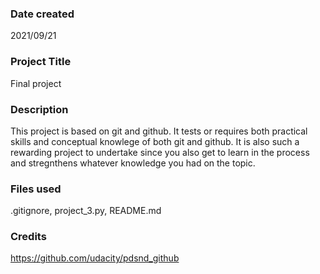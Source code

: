 ### Date created
2021/09/21

### Project Title
Final project 

### Description
This project is based on git and github. It tests or requires both practical skills and conceptual 
knowlege of both git and github. It is also such a rewarding project to undertake since you also get to learn 
in the process and stregnthens whatever knowledge you had on the topic. 

### Files used
.gitignore, project_3.py, README.md

### Credits
https://github.com/udacity/pdsnd_github



